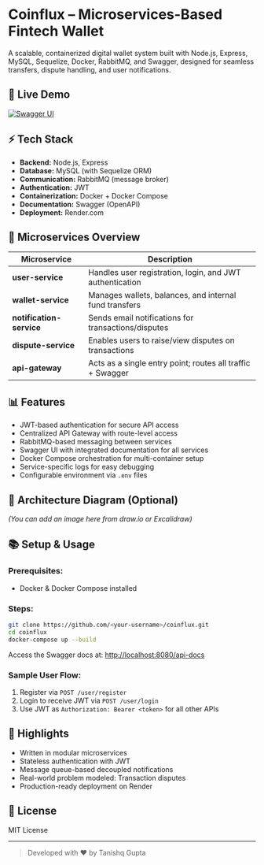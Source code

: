 # Coinflux – Microservices-Based Fintech Wallet

A scalable, containerized digital wallet system built with Node.js, Express, MySQL, Sequelize, Docker, RabbitMQ, and Swagger, designed for seamless transfers, dispute handling, and user notifications.

## 🔗 Live Demo

[![Swagger UI](https://img.shields.io/badge/API-DOCS-green)](https://api-gateway-ptix.onrender.com/api-docs)

## ⚡ Tech Stack

* **Backend:** Node.js, Express
* **Database:** MySQL (with Sequelize ORM)
* **Communication:** RabbitMQ (message broker)
* **Authentication:** JWT
* **Containerization:** Docker + Docker Compose
* **Documentation:** Swagger (OpenAPI)
* **Deployment:** Render.com

## 📆 Microservices Overview

| Microservice             | Description                                                |
| ------------------------ | ---------------------------------------------------------- |
| **user-service**         | Handles user registration, login, and JWT authentication   |
| **wallet-service**       | Manages wallets, balances, and internal fund transfers     |
| **notification-service** | Sends email notifications for transactions/disputes        |
| **dispute-service**      | Enables users to raise/view disputes on transactions       |
| **api-gateway**          | Acts as a single entry point; routes all traffic + Swagger |

## 📊 Features

* JWT-based authentication for secure API access
* Centralized API Gateway with route-level access
* RabbitMQ-based messaging between services
* Swagger UI with integrated documentation for all services
* Docker Compose orchestration for multi-container setup
* Service-specific logs for easy debugging
* Configurable environment via `.env` files

## 🛀 Architecture Diagram (Optional)

*(You can add an image here from draw\.io or Excalidraw)*

## 📚 Setup & Usage

### Prerequisites:

* Docker & Docker Compose installed

### Steps:

```bash
git clone https://github.com/<your-username>/coinflux.git
cd coinflux
docker-compose up --build
```

Access the Swagger docs at: [http://localhost:8080/api-docs](http://localhost:8080/api-docs)

### Sample User Flow:

1. Register via `POST /user/register`
2. Login to receive JWT via `POST /user/login`
3. Use JWT as `Authorization: Bearer <token>` for all other APIs

## 🌟 Highlights

* Written in modular microservices
* Stateless authentication with JWT
* Message queue-based decoupled notifications
* Real-world problem modeled: Transaction disputes
* Production-ready deployment on Render

## 📄 License

MIT License

---

> Developed with ❤️ by Tanishq Gupta